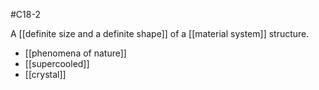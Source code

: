 #C18-2 

A [[definite size and a definite shape]] of a [[material system]] structure.

- [[phenomena of nature]]
- [[supercooled]]
- [[crystal]]
